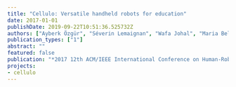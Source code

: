 ```yaml
---
title: "Cellulo: Versatile handheld robots for education"
date: 2017-01-01
publishDate: 2019-09-22T10:51:36.525732Z
authors: ["Ayberk Özgür", "Séverin Lemaignan", "Wafa Johal", "Maria Beltran", "Manon Briod", "Léa Pereyre", "Francesco Mondada", "Pierre Dillenbourg"]
publication_types: ["1"]
abstract: ""
featured: false
publication: "*2017 12th ACM/IEEE International Conference on Human-Robot Interaction (HRI*"
projects:
- cellulo
---
```


